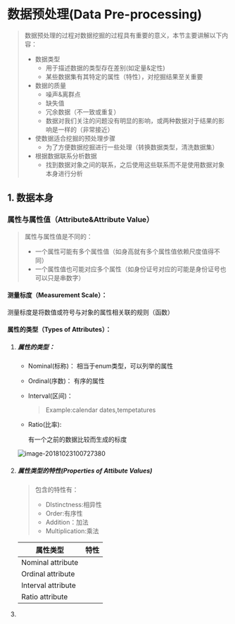 # 数据预处理(Data Pre-processing)

> 数据预处理的过程对数据挖掘的过程具有重要的意义，本节主要讲解以下内容：
>
> - 数据类型
>   - 用于描述数据的类型存在差别(如定量&定性)
>   - 某些数据集有其特定的属性（特性），对挖掘结果至关重要
> - 数据的质量
>   - 噪声&离群点
>   - 缺失值
>   - 冗余数据（不一致或重复）
>   - 数据对我们关注的问题没有明显的影响，或两种数据对于结果的影响是一样的（非常接近）
> - 使数据适合挖掘的预处理步骤
>   - 为了方便数据挖掘进行一些处理（转换数据类型，清洗数据集）
> - 根据数据联系分析数据
>   - 找到数据对象之间的联系，之后使用这些联系而不是使用数据对象本身进行分析

## 1. 数据本身

### 属性与属性值（Attribute&Attribute Value）

> 属性与属性值是不同的：
>
> - 一个属性可能有多个属性值（如身高就有多个属性值依赖尺度值得不同）
> - 一个属性值也可能对应多个属性（如身份证号对应的可能是身份证号也可以只是串数字）

#### 测量标度（Measurement Scale）：

测量标度是将数值或符号与对象的属性相关联的规则（函数）

#### 属性的类型（Types of Attributes）：

1. ##### 属性的类型：

   - Nominal(标称)：
     相当于enum类型，可以列举的属性

   - Ordinal(序数)：
     有序的属性

   - Interval(区间)：

     >  Example:calendar dates,tempetatures

   - Ratio(比率):

     有一个之前的数据比较而生成的标度

   ![image-20181023100727380](/Users/haohao/Documents/Haohao's-Book/数据仓储与数据挖掘/assets/image-20181023100727380.png)

2. ##### 属性类型的特性(Properties of Attibute Values)

   > 包含的特性有：
   >
   > - DIstinctness:相异性
   > - Order:有序性
   > - Addition：加法
   > - Multiplication:乘法

   | 属性类型           | 特性 |
   | ------------------ | ---- |
   | Nominal attribute  |      |
   | Ordinal attribute  |      |
   | Interval attribute |      |
   | Ratio attribute    |      |

3. 